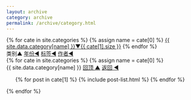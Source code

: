 ```yaml
---
layout: archive
category: archive
permalink: /archive/category.html
---
```


<div class="tiles">
    <div>
    {% for cate in site.categories %} 
        {% assign name = cate[0] %}
        <a href="#{{ name }}" class="btn-info"> {{ site.data.category[name] }}▼{{ cate[1].size }}</a> 
    {% endfor %}
    </div>
    <div>
        <span class="btn">类别▲</span>
        <a href="/archive/year.html" class="btn-inverse">年份◄</a>
        <a href="/archive/tag.html" class="btn-inverse">标签◄</a>
        <a href="/archive/author.html" class="btn-inverse">作者◄</a>
    </div>
    {% for cate in site.categories %} 
    {% assign name = cate[0] %}
    <div>
        <a name="{{ name }}" class="btn-info">{{ site.data.category[name] }}</a>
        <a href="javascript:scroll(0,0)"  class="btn-inverse">回顶 ▲</a>
        <a href="javascript:history.back()"  class="btn-inverse">返回 ◄</a>
    </div>
    <ol class="archive-list" reversed>
        {% for post in cate[1] %} 
            {% include post-list.html %}
        {% endfor %}
    </ol>
    {% endfor %}
    
</div>

